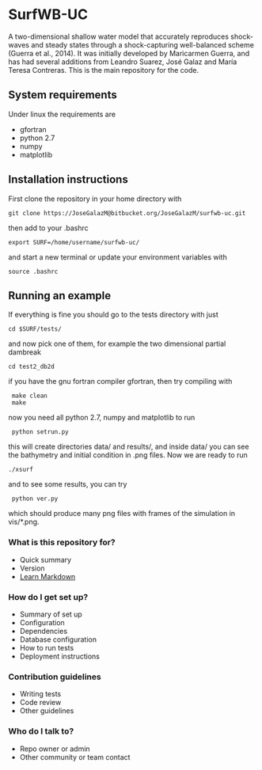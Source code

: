 # SurfWB-UC #

A two-dimensional shallow water model that accurately reproduces shock-waves and steady states through a shock-capturing well-balanced scheme (Guerra et al., 2014). It was initially developed by Maricarmen Guerra, and has had several additions from Leandro Suarez, José Galaz and María Teresa Contreras. This is the main repository for the code.

## System requirements
Under linux the requirements are

* gfortran
* python 2.7
* numpy
* matplotlib

## Installation instructions
First clone the repository in your home directory with

    git clone https://JoseGalazM@bitbucket.org/JoseGalazM/surfwb-uc.git

then add to your .bashrc

    export SURF=/home/username/surfwb-uc/

and start a new terminal or update your environment variables with

    source .bashrc

## Running an example

If everything is fine you should go to the tests directory with just

    cd $SURF/tests/

and now pick one of them, for example the two dimensional partial dambreak

    cd test2_db2d

if you have the gnu fortran compiler gfortran, then try compiling with

     make clean
     make

now you need all python 2.7, numpy and matplotlib to run

     python setrun.py

this will create directories data/ and results/, and inside data/ you can see the bathymetry and initial condition in .png files. Now we are ready to run

    ./xsurf

and to see some results, you can try

     python ver.py

which should produce many png files with frames of the simulation in vis/*.png.



### What is this repository for? ###

* Quick summary
* Version
* [Learn Markdown](https://bitbucket.org/tutorials/markdowndemo)

### How do I get set up? ###

* Summary of set up
* Configuration
* Dependencies
* Database configuration
* How to run tests
* Deployment instructions

### Contribution guidelines ###

* Writing tests
* Code review
* Other guidelines

### Who do I talk to? ###

* Repo owner or admin
* Other community or team contact